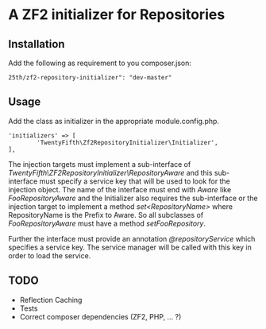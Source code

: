 # A ZF2 initializer for Repositories

## Installation

Add the following as requirement to you composer.json:

    25th/zf2-repository-initializer": "dev-master"

## Usage

Add the class as initializer in the appropriate module.config.php.

    'initializers' => [
            'TwentyFifth\Zf2RepositoryInitializer\Initializer',
    ],

The injection targets must implement a sub-interface of <i>TwentyFifth\ZF2RepositoryInitializer\RepositoryAware</i> and
this sub-interface must specify a service key that will be used to look for the injection object. The name of the interface
must end with <i>Aware</i> like <i>FooRepositoryAware</i> and the Initializer also requires the sub-interface or the injection
target to implement a method <i>set&lt;RepositoryName&gt;</i> where RepositoryName is the Prefix to Aware. So all subclasses
of <i>FooRepositoryAware</i> must have a method <i>setFooRepository</i>.

Further the interface must provide an annotation <i>@repositoryService</i> which specifies a service key. The service
manager will be called with this key in order to load the service.

## TODO

- Reflection Caching
- Tests
- Correct composer dependencies (ZF2, PHP, ... ?)
